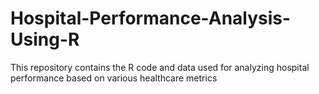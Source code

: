 # Hospital-Performance-Analysis-Using-R
This repository contains the R code and data used for analyzing hospital performance based on various healthcare metrics
